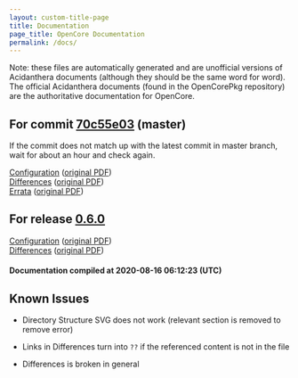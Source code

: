 ```yaml
---
layout: custom-title-page
title: Documentation
page_title: OpenCore Documentation
permalink: /docs/
---
```

Note: these files are automatically generated and are unofficial versions of Acidanthera documents (although they should be the same word for word). The official Acidanthera documents (found in the OpenCorePkg repository) are the authoritative documentation for OpenCore.

## For commit [70c55e03](https://github.com/acidanthera/OpenCorePkg/tree/70c55e03bbeeb2d5f85e2a6d21d4ce90f0ca1960) (master)

If the commit does not match up with the latest commit in master branch, wait for about an hour and check again.

[Configuration](latest/Configuration.html) ([original PDF](https://github.com/acidanthera/OpenCorePkg/blob/70c55e03bbeeb2d5f85e2a6d21d4ce90f0ca1960/Docs/Configuration.pdf))
<br>
[Differences](latest/Differences.html) ([original PDF](https://github.com/acidanthera/OpenCorePkg/blob/70c55e03bbeeb2d5f85e2a6d21d4ce90f0ca1960/Docs/Differences/Differences.pdf))
<br>
[Errata](latest/Errata.html) ([original PDF](https://github.com/acidanthera/OpenCorePkg/blob/70c55e03bbeeb2d5f85e2a6d21d4ce90f0ca1960/Docs/Errata/Errata.pdf))

## For release [0.6.0](https://github.com/acidanthera/OpenCorePkg/tree/0.6.0)

[Configuration](release/Configuration.html) ([original PDF](https://github.com/acidanthera/OpenCorePkg/blob/0.6.0/Docs/Configuration.pdf))
<br>
[Differences](release/Differences.html) ([original PDF](https://github.com/acidanthera/OpenCorePkg/blob/0.6.0/Docs/Differences/Differences.pdf))

#### Documentation compiled at 2020-08-16 06:12:23 (UTC)

## Known Issues

* Directory Structure SVG does not work (relevant section is removed to remove error)

* Links in Differences turn into `??` if the referenced content is not in the file

* Differences is broken in general
